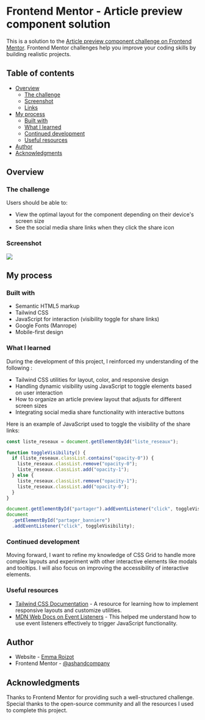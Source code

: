 # Frontend Mentor - Article preview component solution

This is a solution to the [Article preview component challenge on Frontend Mentor](https://www.frontendmentor.io/challenges/article-preview-component-dYBN_pYFT). Frontend Mentor challenges help you improve your coding skills by building realistic projects. 

## Table of contents

- [Overview](#overview)
  - [The challenge](#the-challenge)
  - [Screenshot](#screenshot)
  - [Links](#links)
- [My process](#my-process)
  - [Built with](#built-with)
  - [What I learned](#what-i-learned)
  - [Continued development](#continued-development)
  - [Useful resources](#useful-resources)
- [Author](#author)
- [Acknowledgments](#acknowledgments)

## Overview

### The challenge

Users should be able to:

- View the optimal layout for the component depending on their device's screen size
- See the social media share links when they click the share icon

### Screenshot

![](./screenshot.jpg)

## My process

### Built with

- Semantic HTML5 markup
- Tailwind CSS
- JavaScript for interaction (visibility toggle for share links)
- Google Fonts (Manrope)
- Mobile-first design

### What I learned

During the development of this project, I reinforced my understanding of the following :

- Tailwind CSS utilities for layout, color, and responsive design
- Handling dynamic visibility using JavaScript to toggle elements based on user interaction
- How to organize an article preview layout that adjusts for different screen sizes
- Integrating social media share functionality with interactive buttons

Here is an example of JavaScript used to toggle the visibility of the share links:

```js
const liste_reseaux = document.getElementById("liste_reseaux");

function toggleVisibility() {
  if (liste_reseaux.classList.contains("opacity-0")) {
    liste_reseaux.classList.remove("opacity-0");
    liste_reseaux.classList.add("opacity-1");
  } else {
    liste_reseaux.classList.remove("opacity-1");
    liste_reseaux.classList.add("opacity-0");
  }
}

document.getElementById("partager").addEventListener("click", toggleVisibility);
document
  .getElementById("partager_banniere")
  .addEventListener("click", toggleVisibility);
```

### Continued development

Moving forward, I want to refine my knowledge of CSS Grid to handle more complex layouts and experiment with other interactive elements like modals and tooltips. I will also focus on improving the accessibility of interactive elements.

### Useful resources

- [Tailwind CSS Documentation](https://tailwindcss.com/docs) - A resource for learning how to implement responsive layouts and customize utilities.
- [MDN Web Docs on Event Listeners](https://developer.mozilla.org/en-US/docs/Web/API/EventTarget/addEventListener) - This helped me understand how to use event listeners effectively to trigger JavaScript functionality.

## Author

- Website - [Emma Roizot](https://www.your-site.com)
- Frontend Mentor - [@ashandcompany](https://www.frontendmentor.io/profile/ashandcompany)

## Acknowledgments

Thanks to Frontend Mentor for providing such a well-structured challenge. Special thanks to the open-source community and all the resources I used to complete this project.